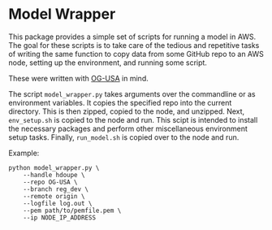 Model Wrapper
==============================

This package provides a simple set of scripts for running a model in AWS.
The goal for these scripts is to take care of the tedious and repetitive tasks
of writing the same function to copy data from some GitHub repo to an AWS node,
setting up the environment, and running some script.

These were written with [OG-USA](https://github.com/open-source-economics/OG-USA/)
in mind.

The script `model_wrapper.py` takes arguments over the commandline or as
environment variables.  It copies the specified repo into the current
directory.  This is then zipped, copied to the node, and unzipped.  Next,
`env_setup.sh` is copied to the node and run.  This scipt is intended to
install the necessary packages and perform other miscellaneous environment
setup tasks.  Finally, `run_model.sh` is copied over to the node and run.  

Example:
```
python model_wrapper.py \
    --handle hdoupe \
    --repo OG-USA \
    --branch reg_dev \
    --remote origin \
    --logfile log.out \
    --pem path/to/pemfile.pem \
    --ip NODE_IP_ADDRESS
```
